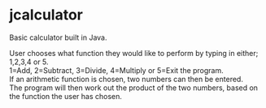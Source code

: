 # jcalculator
 Basic calculator built in Java.<br>
 
User chooses what function they would like to perform by typing in either; 1,2,3,4 or 5.<br>
1=Add, 2=Subtract, 3=Divide, 4=Multiply or 5=Exit the program.<br>
If an arithmetic function is chosen, two numbers can then be entered.<br>
The program will then work out the product of the two numbers, based on the function the user has chosen.<br>

